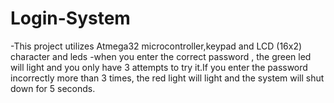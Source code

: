 # Login-System

-This project utilizes Atmega32 microcontroller,keypad and LCD (16x2) character and leds
-when you enter the correct password , the green led will light and you only have 3 attempts to try it.If you enter the password incorrectly more than 3 times, the red light will light and the system will shut down for 5 seconds.
